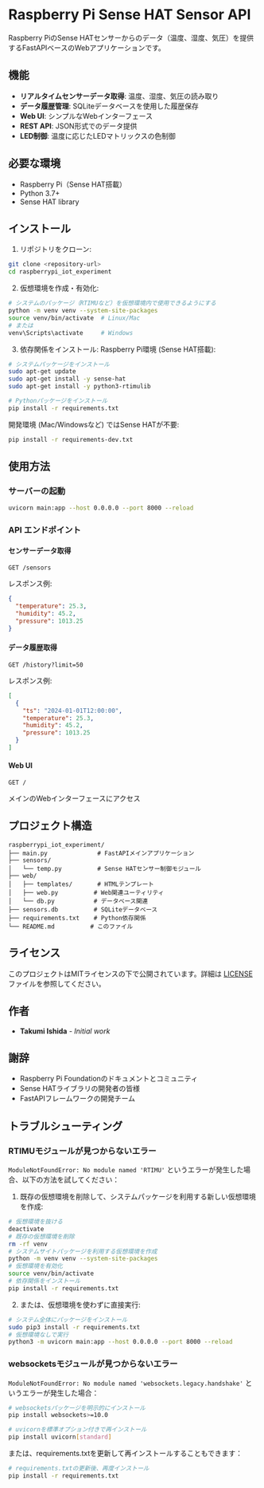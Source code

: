 # Raspberry Pi Sense HAT Sensor API

Raspberry PiのSense HATセンサーからのデータ（温度、湿度、気圧）を提供するFastAPIベースのWebアプリケーションです。

## 機能

- **リアルタイムセンサーデータ取得**: 温度、湿度、気圧の読み取り
- **データ履歴管理**: SQLiteデータベースを使用した履歴保存
- **Web UI**: シンプルなWebインターフェース
- **REST API**: JSON形式でのデータ提供
- **LED制御**: 温度に応じたLEDマトリックスの色制御

## 必要な環境

- Raspberry Pi（Sense HAT搭載）
- Python 3.7+
- Sense HAT library

## インストール

1. リポジトリをクローン:
```bash
git clone <repository-url>
cd raspberrypi_iot_experiment
```

2. 仮想環境を作成・有効化:
```bash
# システムのパッケージ（RTIMUなど）を仮想環境内で使用できるようにする
python -m venv venv --system-site-packages
source venv/bin/activate  # Linux/Mac
# または
venv\Scripts\activate     # Windows
```

3. 依存関係をインストール:
Raspberry Pi環境 (Sense HAT搭載):
```bash
# システムパッケージをインストール
sudo apt-get update
sudo apt-get install -y sense-hat
sudo apt-get install -y python3-rtimulib

# Pythonパッケージをインストール
pip install -r requirements.txt
```

開発環境 (Mac/Windowsなど) ではSense HATが不要:
```bash
pip install -r requirements-dev.txt
```

## 使用方法

### サーバーの起動

```bash
uvicorn main:app --host 0.0.0.0 --port 8000 --reload
```

### API エンドポイント

#### センサーデータ取得
```
GET /sensors
```

レスポンス例:
```json
{
  "temperature": 25.3,
  "humidity": 45.2,
  "pressure": 1013.25
}
```

#### データ履歴取得
```
GET /history?limit=50
```

レスポンス例:
```json
[
  {
    "ts": "2024-01-01T12:00:00",
    "temperature": 25.3,
    "humidity": 45.2,
    "pressure": 1013.25
  }
]
```

#### Web UI
```
GET /
```

メインのWebインターフェースにアクセス

## プロジェクト構造

```
raspberrypi_iot_experiment/
├── main.py              # FastAPIメインアプリケーション
├── sensors/
│   └── temp.py          # Sense HATセンサー制御モジュール
├── web/
│   ├── templates/       # HTMLテンプレート
│   ├── web.py          # Web関連ユーティリティ
│   └── db.py           # データベース関連
├── sensors.db          # SQLiteデータベース
├── requirements.txt    # Python依存関係
└── README.md          # このファイル
```

## ライセンス

このプロジェクトはMITライセンスの下で公開されています。詳細は [LICENSE](LICENSE) ファイルを参照してください。

## 作者

- **Takumi Ishida** - *Initial work*

## 謝辞

- Raspberry Pi Foundationのドキュメントとコミュニティ
- Sense HATライブラリの開発者の皆様
- FastAPIフレームワークの開発チーム

## トラブルシューティング

### RTIMUモジュールが見つからないエラー

`ModuleNotFoundError: No module named 'RTIMU'` というエラーが発生した場合、以下の方法を試してください：

1. 既存の仮想環境を削除して、システムパッケージを利用する新しい仮想環境を作成:
```bash
# 仮想環境を抜ける
deactivate
# 既存の仮想環境を削除
rm -rf venv
# システムサイトパッケージを利用する仮想環境を作成
python -m venv venv --system-site-packages
# 仮想環境を有効化
source venv/bin/activate
# 依存関係をインストール
pip install -r requirements.txt
```

2. または、仮想環境を使わずに直接実行:
```bash
# システム全体にパッケージをインストール
sudo pip3 install -r requirements.txt
# 仮想環境なしで実行
python3 -m uvicorn main:app --host 0.0.0.0 --port 8000 --reload
```

### websocketsモジュールが見つからないエラー

`ModuleNotFoundError: No module named 'websockets.legacy.handshake'` というエラーが発生した場合：

```bash
# websocketsパッケージを明示的にインストール
pip install websockets>=10.0

# uvicornを標準オプション付きで再インストール
pip install uvicorn[standard]
```

または、requirements.txtを更新して再インストールすることもできます：

```bash
# requirements.txtの更新後、再度インストール
pip install -r requirements.txt
```